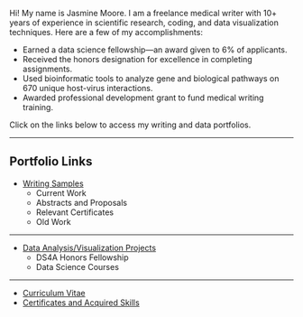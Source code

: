 Hi! My name is Jasmine Moore. I am a freelance medical writer with 10+ years of experience in scientific research, coding, and data visualization techniques. Here are a few of my accomplishments:

- Earned a data science fellowship—an award given to 6% of applicants.
- Received the honors designation for excellence in completing assignments.
- Used bioinformatic tools to analyze gene and biological pathways on 670 unique host-virus interactions.
- Awarded professional development grant to fund medical writing training.

Click on the links below to access my writing and data portfolios.

***

## Portfolio Links

- [Writing Samples](https://jasmine-shanay.github.io/jasminemoore/writing/)
  - Current Work
  - Abstracts and Proposals
  - Relevant Certificates
  - Old Work

***

- [Data Analysis/Visualization Projects](https://jasmine-shanay.github.io/jasminemoore/data/)
  - DS4A Honors Fellowship
  - Data Science Courses

***

- [Curriculum Vitae](https://profile.indeed.com/p/jasminem-zrzggdb)
- [Certificates and Acquired Skills](https://jasmine-shanay.github.io/jasminemoore/certificates/)

